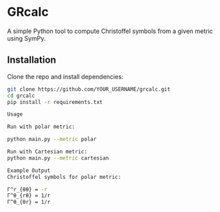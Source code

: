 # GRcalc

A simple Python tool to compute Christoffel symbols from a given metric using SymPy.

## Installation
Clone the repo and install dependencies:

```bash
git clone https://github.com/YOUR_USERNAME/grcalc.git
cd grcalc
pip install -r requirements.txt

Usage

Run with polar metric:

python main.py --metric polar

Run with Cartesian metric:
python main.py --metric cartesian

Example Output
Christoffel symbols for polar metric:

Γ^r_{θθ} = -r
Γ^θ_{rθ} = 1/r
Γ^θ_{θr} = 1/r


